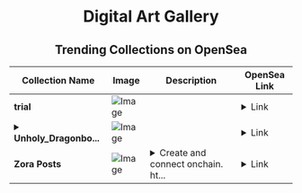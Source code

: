 <div align="center">

# Digital Art Gallery

## Trending Collections on OpenSea

| Collection Name                       | Image                                                                                     | Description                       | OpenSea Link                                                                                          |
|---------------------------------------|-------------------------------------------------------------------------------------------|-----------------------------------|--------------------------------------------------------------------------------------------------------|
| **trial** | ![Image](https://i.seadn.io/s/raw/files/cef1401d37ec0c6647123341d3949425.webp?w=500&auto=format?w=200&auto=format) |  | <details><summary>Link</summary>[trial](https://opensea.io/collection/trial-61)</details> |
| **<details><summary>Unholy_Dragonbo...</summary>Unholy_Dragonbone_Lance</details>** | ![Image](https://i.seadn.io/s/raw/files/081fc542c1d6e022f1e8f34a5166216b.png?w=500&auto=format?w=200&auto=format) |  | <details><summary>Link</summary>[Unholy_Dragonbone_Lance](https://opensea.io/collection/unholy-dragonbone-lance)</details> |
| **Zora Posts** | ![Image](https://i.seadn.io/s/raw/files/a17bd43da3910651e28b9afe9fd3e1ab.jpg?w=500&auto=format?w=200&auto=format) | <details><summary>Create and connect onchain. ht...</summary>Create and connect onchain. https://zora.co</details> | <details><summary>Link</summary>[Zora Posts](https://opensea.io/collection/zora-posts-17750)</details> |

</div>